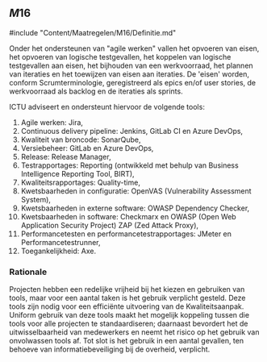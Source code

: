 ## $M16$

#include "Content/Maatregelen/M16/Definitie.md"

Onder het ondersteunen van "agile werken" vallen het opvoeren van eisen, het opvoeren van logische testgevallen, het koppelen van logische testgevallen aan eisen, het bijhouden van een werkvoorraad, het plannen van iteraties en het toewijzen van eisen aan iteraties. De 'eisen' worden, conform Scrumterminologie, geregistreerd als epics en/of user stories, de werkvoorraad als backlog en de iteraties als sprints.

ICTU adviseert en ondersteunt hiervoor de volgende tools:

1. Agile werken: Jira,
2. Continuous delivery pipeline: Jenkins, GitLab CI en Azure DevOps,
3. Kwaliteit van broncode: SonarQube,
4. Versiebeheer: GitLab en Azure DevOps,
5. Release: Release Manager,
6. Testrapportages: Reporting (ontwikkeld met behulp van Business Intelligence Reporting Tool, BIRT),
7. Kwaliteitsrapportages: Quality-time,
8. Kwetsbaarheden in configuratie: OpenVAS (Vulnerability Assessment System),
9. Kwetsbaarheden in externe software: OWASP Dependency Checker,
10. Kwetsbaarheden in software: Checkmarx en OWASP (Open Web Application Security Project) ZAP (Zed Attack Proxy),
11. Performancetesten en performancetestrapportages: JMeter en Performancetestrunner,    
12. Toegankelijkheid: Axe.

### Rationale

Projecten hebben een redelijke vrijheid bij het kiezen en gebruiken van tools, maar voor een aantal taken is het gebruik verplicht gesteld. Deze tools zijn nodig voor een efficiënte uitvoering van de Kwaliteitsaanpak. Uniform gebruik van deze tools maakt het mogelijk koppeling tussen die tools voor alle projecten te standaardiseren; daarnaast bevordert het de uitwisselbaarheid van medewerkers en neemt het risico op het gebruik van onvolwassen tools af. Tot slot is het gebruik in een aantal gevallen, ten behoeve van informatiebeveiliging bij de overheid, verplicht.
